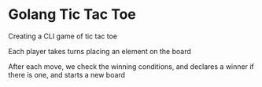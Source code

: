 # Golang Tic Tac Toe

Creating a CLI game of tic tac toe

Each player takes turns placing an element on the board

After each move, we check the winning conditions, and declares a winner if there is one, and starts a new board